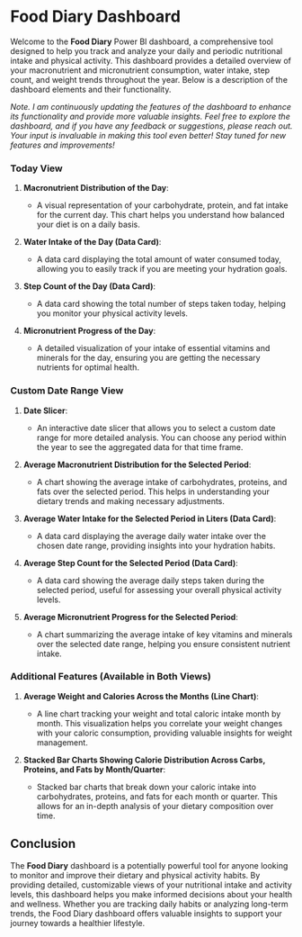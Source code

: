 # Food Diary Dashboard

Welcome to the **Food Diary** Power BI dashboard, a comprehensive tool designed to help you track and analyze your daily and periodic nutritional intake and physical activity. This dashboard provides a detailed overview of your macronutrient and micronutrient consumption, water intake, step count, and weight trends throughout the year. Below is a description of the dashboard elements and their functionality.



*Note. I am continuously updating the features of the dashboard to enhance its functionality and provide more valuable insights. Feel free to explore the dashboard, and if you have any feedback or suggestions, please reach out. Your input is invaluable in making this tool even better! Stay tuned for new features and improvements!*

### Today View

1. **Macronutrient Distribution of the Day**:
   - A visual representation of your carbohydrate, protein, and fat intake for the current day. This chart helps you understand how balanced your diet is on a daily basis.

2. **Water Intake of the Day (Data Card)**:
   - A data card displaying the total amount of water consumed today, allowing you to easily track if you are meeting your hydration goals.

3. **Step Count of the Day (Data Card)**:
   - A data card showing the total number of steps taken today, helping you monitor your physical activity levels.

4. **Micronutrient Progress of the Day**:
   - A detailed visualization of your intake of essential vitamins and minerals for the day, ensuring you are getting the necessary nutrients for optimal health.

### Custom Date Range View

1. **Date Slicer**:
   - An interactive date slicer that allows you to select a custom date range for more detailed analysis. You can choose any period within the year to see the aggregated data for that time frame.

2. **Average Macronutrient Distribution for the Selected Period**:
   - A chart showing the average intake of carbohydrates, proteins, and fats over the selected period. This helps in understanding your dietary trends and making necessary adjustments.

3. **Average Water Intake for the Selected Period in Liters (Data Card)**:
   - A data card displaying the average daily water intake over the chosen date range, providing insights into your hydration habits.

4. **Average Step Count for the Selected Period (Data Card)**:
   - A data card showing the average daily steps taken during the selected period, useful for assessing your overall physical activity levels.

5. **Average Micronutrient Progress for the Selected Period**:
   - A chart summarizing the average intake of key vitamins and minerals over the selected date range, helping you ensure consistent nutrient intake.

### Additional Features (Available in Both Views)

1. **Average Weight and Calories Across the Months (Line Chart)**:
   - A line chart tracking your weight and total caloric intake month by month. This visualization helps you correlate your weight changes with your caloric consumption, providing valuable insights for weight management.

2. **Stacked Bar Charts Showing Calorie Distribution Across Carbs, Proteins, and Fats by Month/Quarter**:
   - Stacked bar charts that break down your caloric intake into carbohydrates, proteins, and fats for each month or quarter. This allows for an in-depth analysis of your dietary composition over time.

## Conclusion

The **Food Diary** dashboard is a potentially powerful tool for anyone looking to monitor and improve their dietary and physical activity habits. By providing detailed, customizable views of your nutritional intake and activity levels, this dashboard helps you make informed decisions about your health and wellness. Whether you are tracking daily habits or analyzing long-term trends, the Food Diary dashboard offers valuable insights to support your journey towards a healthier lifestyle.
